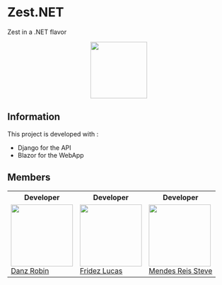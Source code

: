 # Zest.NET

Zest in a .NET flavor

<p align="center">
  <img width="128" src="https://user-images.githubusercontent.com/43986199/110090803-fb9f8000-7d97-11eb-8269-75e1e6aa86b3.png" />
</p>

## Information

This project is developed with :

- Django for the API
- Blazor for the WebApp

## Members

<table>
    <tr>
    <th>Developer</th>
    <th>Developer</th>
    <th>Developer</th>
    </tr>
   <tr>
      <td>
         <a href="https://gitlab-etu.ing.he-arc.ch/robin.danz"><img width=140px src="https://gitlab-etu.ing.he-arc.ch/uploads/-/system/user/avatar/57/avatar.png"><br>
         Danz Robin</a>
      </td>
      <td>
         <a href="https://labinfo.ing.he-arc.ch/lucas.fridez"><img width=140px src="https://secure.gravatar.com/avatar/72c1469bf815bd4e0a858341571d5111?s=800&d=identicon"><br>
         Fridez Lucas</a>
      </td>
      <td>
         <a href="https://gitlab-etu.ing.he-arc.ch/steve.mendesre"><img width=140px src="https://gitlab-etu.ing.he-arc.ch/uploads/-/system/user/avatar/52/avatar.png"><br>
         Mendes Reis Steve</a>
      </td>
   </tr>
</table>
